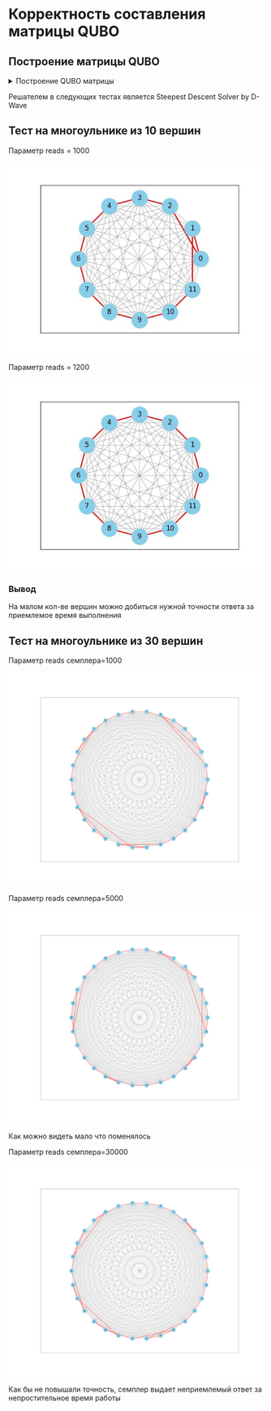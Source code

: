 # Корректность составления матрицы QUBO

## Построение матрицы QUBO

<details>

<summary>
Построение QUBO матрицы
</summary>

```
    for i in range(0, amount_of_vertexes):  # строим кубо матрицу
        for j in range(0, amount_of_vertexes):
            for v in range(0, amount_of_vertexes):
                for u in range(0, amount_of_vertexes):
                    row = i * amount_of_vertexes + v
                    column = j * amount_of_vertexes + u
                    if (row == column):
                        qubo[row][column] = -2 * kA
                    elif (i == j or u == v):
                        qubo[row][column] = 4 * kA
                    elif (abs(j - i) == 1):
                        qubo[row][column] = kWeight * graph[v][u]
```
  
</details>

Решателем в следующих тестах является Steepest Descent Solver by D-Wave

## Тест на многоульнике из 10 вершин

Параметр reads = 1000

![](images/test1.jpg)

Параметр reads = 1200

![](images/test2.jpg)

### Вывод

На малом кол-ве вершин можно добиться нужной точности ответа за приемлемое время выполнения

## Тест на многоульнике из 30 вершин

Параметр reads семплера=1000

![](images/test30_1.png)

Параметр reads семплера=5000

![](images/test30_2.png)

Как можно видеть мало что поменялось


Параметр reads семплера=30000

![](images/test30_3.png)

Как бы не повышали точность, семплер выдает неприемлемый ответ за непростительное время работы

